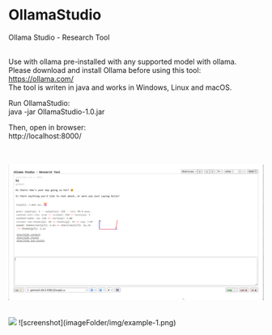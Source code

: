 # OllamaStudio
Ollama Studio - Research Tool
<br><br>

Use with ollama pre-installed with any supported model with ollama.
<br>
Please download and install Ollama before using this tool:
https://ollama.com/
<br>
The tool is writen in java and works in Windows, Linux and macOS.
<br>

Run OllamaStudio: <br>
java -jar OllamaStudio-1.0.jar

Then, open in browser: <br>
http://localhost:8000/

<br><br>
![alt text](img/example-1.png?raw=true)
<br><br>

<img style="width:70%" src="https://github.com/mmftdis/OllamaStudio/tree/main/img/example-1.png"/>
![screenshot](imageFolder/img/example-1.png)
<br><br>
